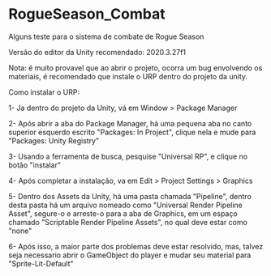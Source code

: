 # RogueSeason_Combat
Alguns teste para o sistema de combate de Rogue Season

Versão do editor da Unity recomendado: 2020.3.27f1

Nota: é muito provavel que ao abrir o projeto, ocorra um bug envolvendo os materiais, é recomendado que instale o URP dentro do projeto da unity.

Como instalar o URP:

1- Ja dentro do projeto da Unity, vá em Window > Package Manager

2- Após abrir a aba do Package Manager, há uma pequena aba no canto superior esquerdo escrito "Packages: In Project", clique nela e mude para "Packages: Unity Registry"

3- Usando a ferramenta de busca, pesquise "Universal RP", e clique no botão "instalar"

4- Após completar a instalação, va em Edit > Project Settings > Graphics

5- Dentro dos Assets da Unity, há uma pasta chamada "Pipeline", dentro desta pasta há um arquivo nomeado como "Universal Render Pipeline Asset", segure-o e arreste-o para a aba de Graphics, em um espaço chamado "Scriptable Render Pipeline Assets", no qual deve estar como "none"

6- Após isso, a maior parte dos problemas deve estar resolvido, mas, talvez seja necessario abrir o GameObject do player e mudar seu material para "Sprite-Lit-Default"

